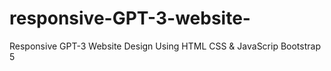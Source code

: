 # responsive-GPT-3-website-
Responsive GPT-3 Website Design Using HTML CSS &amp; JavaScrip Bootstrap 5
